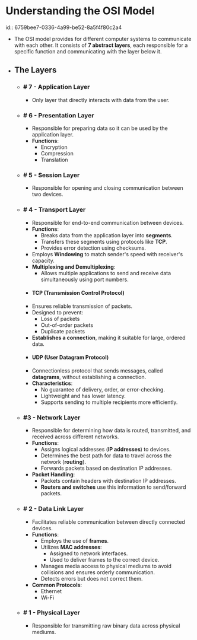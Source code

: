# Understanding the OSI Model
id:: 6759bee7-0336-4a99-be52-8a5f4f80c2a4
- The OSI model provides for different computer systems to communicate with each other. It consists of **7 abstract layers**, each responsible for a specific function and communicating with the layer below it.
- ## The Layers
	- ### # 7 - Application Layer
		- Only layer that directly interacts with data from the user.
	- ### # 6 - Presentation Layer
		- Responsible for preparing data so it can be used by the application layer.
		- **Functions**:
			- Encryption
			- Compression
			- Translation
	- ### # 5 - Session Layer
		- Responsible for opening and closing communication between two devices.
	- ### # 4 - Transport Layer
		- Responsible for end-to-end communication between devices.
		- **Functions**:
			- Breaks data from the application layer into **segments**.
			- Transfers these segments using protocols like **TCP**.
			- Provides error detection using checksums.
		- Employs **Windowing** to match sender's speed with receiver's capacity.
		- **Multiplexing and Demultiplexing**:
			- Allows multiple applications to send and receive data simultaneously using port numbers.
		- #### TCP (Transmission Control Protocol)
		- Ensures reliable transmission of packets.
		- Designed to prevent:
			- Loss of packets
			- Out-of-order packets
			- Duplicate packets
		- **Establishes a connection**, making it suitable for large, ordered data.
		- #### UDP (User Datagram Protocol)
		- Connectionless protocol that sends messages, called **datagrams**, without establishing a connection.
		- **Characteristics**:
			- No guarantee of delivery, order, or error-checking.
			- Lightweight and has lower latency.
			- Supports sending to multiple recipients more efficiently.
	- ### #3 - Network Layer
		- Responsible for determining how data is routed, transmitted, and received across different networks.
		- **Functions**:
			- Assigns logical addresses (**IP addresses**) to devices.
			- Determines the best path for data to travel across the network (**routing**).
			- Forwards packets based on destination IP addresses.
		- **Packet Handling**:
			- Packets contain headers with destination IP addresses.
			- **Routers and switches** use this information to send/forward packets.
	- ### # 2 - Data Link Layer
		- Facilitates reliable communication between directly connected devices.
		- **Functions**:
			- Employs the use of **frames**.
			- Utilizes **MAC addresses**:
				- Assigned to network interfaces.
				- Used to deliver frames to the correct device.
			- Manages media access to physical mediums to avoid collisions and ensures orderly communication.
			- Detects errors but does not correct them.
		- **Common Protocols**:
			- Ethernet
			- Wi-Fi
	- ### # 1 - Physical Layer
		- Responsible for transmitting raw binary data across physical mediums.